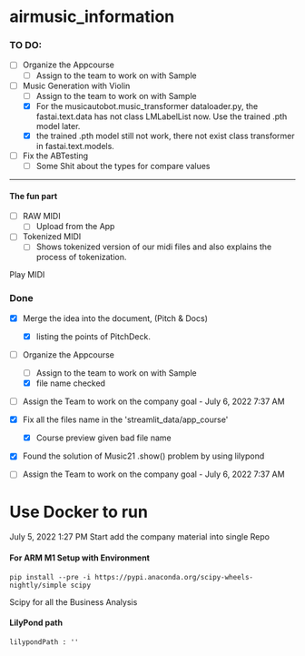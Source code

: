 # airmusic_information

### TO DO:

- [ ] Organize the Appcourse
    - [ ] Assign to the team to work on with Sample
- [ ] Music Generation with Violin
    - [ ] Assign to the team to work on with Sample
    - [x] For the musicautobot.music_transformer dataloader.py, the fastai.text.data has not class LMLabelList now. Use the trained .pth model later.
    - [x] the trained .pth model still not work, there not exist class transformer in fastai.text.models.
- [ ] Fix the ABTesting
    - [ ] Some Shit about the types for compare values

---

#### The fun part

- [ ] RAW MIDI
    - [ ] Upload from the App
- [ ] Tokenized MIDI
    - [ ] Shows tokenized version of our midi files and also explains the process of tokenization.

Play MIDI

### Done

- [x] Merge the idea into the document, (Pitch & Docs)
    - [x] listing the points of PitchDeck.
- [ ] Organize the Appcourse
    - [ ] Assign to the team to work on with Sample
    - [x] file name checked
- [ ] Assign the Team to work on the company goal - July 6, 2022 7:37 AM
- [x] Fix all the files name in the 'streamlit_data/app_course'
    - [x] Course preview given bad file name
- [x] Found the solution of Music21 .show() problem by using lilypond

- [ ] Assign the Team to work on the company goal - July 6, 2022 7:37 AM

# Use Docker to run

July 5, 2022 1:27 PM Start add the company material into single Repo

#### For ARM M1 Setup with Environment

```commandline
pip install --pre -i https://pypi.anaconda.org/scipy-wheels-nightly/simple scipy
```

Scipy for all the Business Analysis

#### LilyPond path

```
lilypondPath : ''

```
